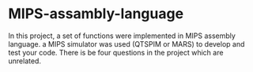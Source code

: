 # MIPS-assambly-language
 In this project, a set of functions were implemented in MIPS assembly language. a MIPS simulator was used (QTSPIM or MARS) to develop and test your code. There is be four questions in the project which are unrelated.
